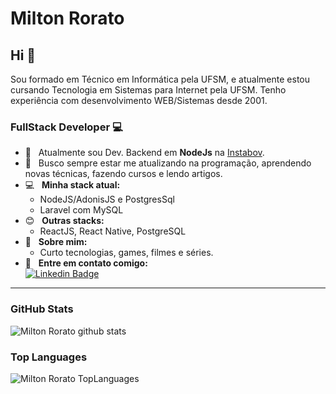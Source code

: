 # Milton Rorato

## Hi 👋  
Sou formado em Técnico em Informática pela UFSM, e atualmente estou cursando Tecnologia em Sistemas para Internet pela UFSM. Tenho experiência com desenvolvimento WEB/Sistemas desde 2001.  

### FullStack Developer :computer:

- :rocket: &nbsp; Atualmente sou Dev. Backend em **NodeJs** na [Instabov](https://instabov.com.br).  
- :purple_heart: &nbsp; Busco sempre estar me atualizando na programação, aprendendo novas técnicas, fazendo cursos e lendo artigos.  
- 💻 &nbsp; **Minha stack atual:**  
  - NodeJS/AdonisJS e PostgresSql
  - Laravel com MySQL  
- :blush: &nbsp; **Outras stacks:**  
  - ReactJS, React Native, PostgreSQL  
- 💬 &nbsp; **Sobre mim:**  
  - Curto tecnologias, games, filmes e séries.  
- 📩 &nbsp; **Entre em contato comigo:**  
  [![Linkedin Badge](https://img.shields.io/badge/-MiltonRorato-blue?style=flat-square&logo=Linkedin&logoColor=white&link=https://www.linkedin.com/in/miltonrorato/)](https://www.linkedin.com/in/miltonrorato/)  

---

### GitHub Stats  
![Milton Rorato github stats](https://github-readme-stats.vercel.app/api?username=mrorato&count_private=true&show_icons=true&theme=dark&hide=stars&cache_seconds=1800)

### Top Languages  
![Milton Rorato TopLanguages](https://github-readme-stats.vercel.app/api/top-langs/?username=mrorato&layout=compact)  

